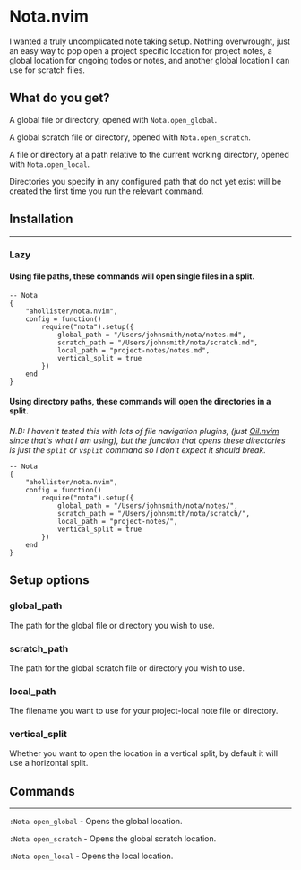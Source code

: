 # Nota.nvim

I wanted a truly uncomplicated note taking setup. Nothing overwrought, just an easy way to pop open a project specific location for project notes, a global location for ongoing todos or notes, and another global location I can use for scratch files.

## What do you get?

A global file or directory, opened with `Nota.open_global`.

A global scratch file or directory, opened with `Nota.open_scratch`.

A file or directory at a path relative to the current working directory, opened with `Nota.open_local`.

Directories you specify in any configured path that do not yet exist will be created the first time you run the relevant command.

## Installation
---

### Lazy

#### Using file paths, these commands will open single files in a split.

```
-- Nota
{
    "ahollister/nota.nvim",
    config = function()
        require("nota").setup({
            global_path = "/Users/johnsmith/nota/notes.md",
            scratch_path = "/Users/johnsmith/nota/scratch.md",
            local_path = "project-notes/notes.md",
            vertical_split = true
        })
    end
}
```

#### Using directory paths, these commands will open the directories in a split.

*N.B: I haven't tested this with lots of file navigation plugins, (just [Oil.nvim](https://github.com/stevearc/oil.nvim) since that's what I am using), but the function that opens these directories is just the `split` or `vsplit` command so I don't expect it should break.*

```
-- Nota
{
    "ahollister/nota.nvim",
    config = function()
        require("nota").setup({
            global_path = "/Users/johnsmith/nota/notes/",
            scratch_path = "/Users/johnsmith/nota/scratch/",
            local_path = "project-notes/",
            vertical_split = true
        })
    end
}
```

## Setup options

### global_path

The path for the global file or directory you wish to use.

### scratch_path

The path for the global scratch file or directory you wish to use.

### local_path

The filename you want to use for your project-local note file or directory.

### vertical_split

Whether you want to open the location in a vertical split, by default it will use a horizontal split.

## Commands
---

`:Nota open_global` - Opens the global location.

`:Nota open_scratch` - Opens the global scratch location.

`:Nota open_local` - Opens the local location.
